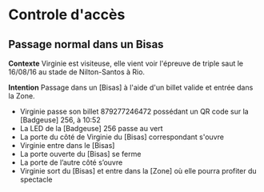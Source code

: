 Controle d'accès
=====================
 Passage normal dans un Bisas
 --------------

**Contexte** Virginie est visiteuse, elle vient voir l'épreuve de triple saut le 16/08/16 au stade de
Nilton-Santos à Rio.

**Intention** Passage dans un [Bisas] à l'aide d'un billet valide et entrée dans la Zone.

- Virginie passe son billet 879277246472 possédant un QR code sur la [Badgeuse] 256, à 10:52
- La LED de la [Badgeuse] 256 passe au vert
- La porte du côté de Virginie du [Bisas] correspondant s'ouvre
- Virginie entre dans le [Bisas]
- La porte ouverte du [Bisas] se ferme
- La porte de l’autre côté s’ouvre
- Virginie sort du [Bisas] et entre dans la [Zone] où elle pourra profiter du spectacle
